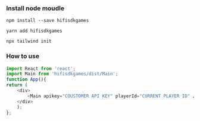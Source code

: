 ### Install node moudle
```shell
npm install --save hifisdkgames
```
```shell
yarn add hifisdkgames
```
```shell
npx tailwind init
```

### How to use 
```ts
import React from 'react';
import Main from 'hifisdkgames/dist/Main';
function App(){
return (
    <div>
        <Main apikey="COUSTOMER API KEY" playerId="CURRENT PLAYER ID" ∕>
    <∕div>
    );
};
```
